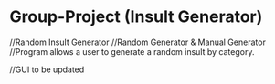 # Group-Project (Insult Generator)
//Random Insult Generator
//Random Generator & Manual Generator
//Program allows a user to generate a random insult by category.

//GUI to be updated
